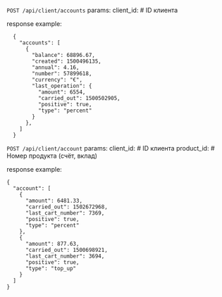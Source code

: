 `POST /api/client/accounts`
params:
  client_id<Integer>: # ID клиента

response example:
```
  {
    "accounts": [
      {
        "balance": 68896.67,
        "created": 1500496135,
        "annual": 4.16,
        "number": 57899618,
        "currency": "€",
        "last_operation": {
          "amount": 6554,
          "carried_out": 1500502905,
          "positive": true,
          "type": "percent"
        }
      },
    ]
  }
```


`POST /api/client/account`
params:
  client_id<Integer>: # ID клиента
  product_id<Integer>: # Номер продукта (счёт, вклад)  

response example:
```
{
  "account": [
    {
      "amount": 6481.33,
      "carried_out": 1502672968,
      "last_cart_number": 7369,
      "positive": true,
      "type": "percent"
    },
    {
      "amount": 877.63,
      "carried_out": 1500698921,
      "last_cart_number": 3694,
      "positive": true,
      "type": "top_up"
    }
  ]
}
```
